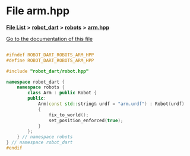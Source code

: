

# File arm.hpp

[**File List**](files.md) **>** [**robot\_dart**](dir_166284c5f0440000a6384365f2a45567.md) **>** [**robots**](dir_087fbdcd93b501a5d3f98df93e9f8cc4.md) **>** [**arm.hpp**](arm_8hpp.md)

[Go to the documentation of this file](arm_8hpp.md)

```C++

#ifndef ROBOT_DART_ROBOTS_ARM_HPP
#define ROBOT_DART_ROBOTS_ARM_HPP

#include "robot_dart/robot.hpp"

namespace robot_dart {
    namespace robots {
        class Arm : public Robot {
        public:
            Arm(const std::string& urdf = "arm.urdf") : Robot(urdf)
            {
                fix_to_world();
                set_position_enforced(true);
            }
        };
    } // namespace robots
} // namespace robot_dart
#endif

```

